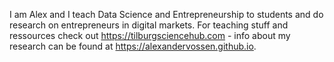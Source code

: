 I am Alex and I teach Data Science and Entrepreneurship to students and do research on entrepreneurs in digital markets. For teaching stuff and ressources check out https://tilburgsciencehub.com - info about my research can be found at https://alexandervossen.github.io. 

<!--
**alexandervossen/alexandervossen** is a ✨ _special_ ✨ repository because its `README.md` (this file) appears on your GitHub profile.

Here are some ideas to get you started:

- 🔭 I’m currently working on ...
- 🌱 I’m currently learning ...
- 👯 I’m looking to collaborate on ...
- 🤔 I’m looking for help with ...
- 💬 Ask me about ...
- 📫 How to reach me: ...
- 😄 Pronouns: ...
- ⚡ Fun fact: ...
-->

